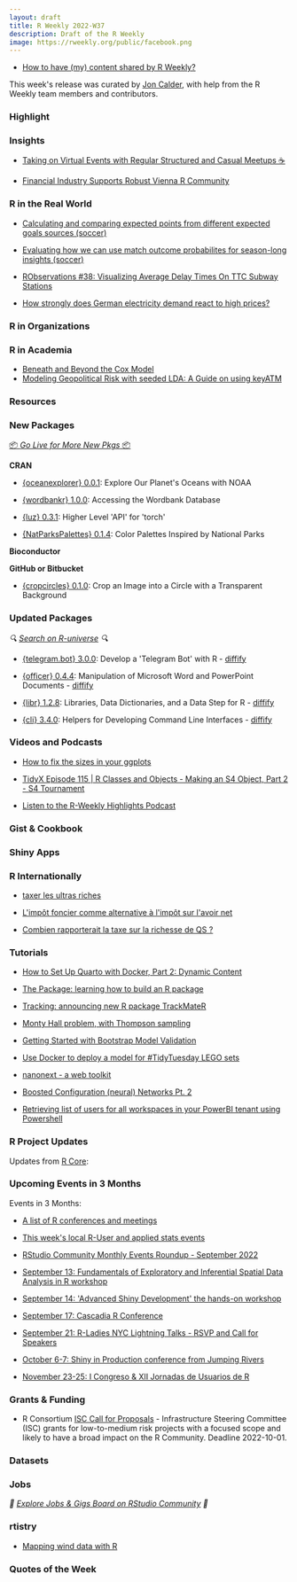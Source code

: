 ```yaml
---
layout: draft
title: R Weekly 2022-W37
description: Draft of the R Weekly
image: https://rweekly.org/public/facebook.png
---
```


+ [How to have (my) content shared by R Weekly?](https://github.com/rweekly/rweekly.org#how-to-have-my-content-shared-by-r-weekly)

This week's release was curated by [Jon Calder](https://twitter.com/jonmcalder), with help from the R Weekly team members and contributors.

### Highlight

### Insights

+ [Taking on Virtual Events with Regular Structured and Casual Meetups ☕️](https://www.r-consortium.org/blog/2022/09/08/taking-on-virtual-events-cleveland-r)

+ [Financial Industry Supports Robust Vienna R Community](https://www.r-consortium.org/blog/2022/09/06/financial-industry-supports-robust-vienna-r-community)

### R in the Real World

+ [Calculating and comparing expected points from different expected goals sources (soccer)](https://tonyelhabr.rbind.io/post/epl-xpts-simulation-1/)

+ [Evaluating how we can use match outcome probabilites for season-long insights (soccer)](https://tonyelhabr.rbind.io/post/epl-xpts-simulation-2/)

+ [RObservations #38: Visualizing Average Delay Times On TTC Subway Stations](https://bensstats.wordpress.com/2022/09/05/robservations-38-visualizing-average-delay-times-on-ttc-subway-stations/)

+ [How strongly does German electricity demand react to high prices?](http://skranz.github.io//r/2022/09/07/DemandElasticityGermanElectricity.html)

### R in Organizations

### R in Academia

+ [Beneath and Beyond the Cox Model](https://rviews.rstudio.com/2022/09/06/deep-survival/)
+ [Modeling Geopolitical Risk with seeded LDA: A Guide on using keyATM](https://www.ds-econ.com/seeded-lda/)

### Resources

### New Packages

<p class="added-hostname"><a href="https://rweekly.org/live" target="_blank" class="externalLink">📦 <i>Go Live for More New Pkgs</i> 📦</a></p>

**CRAN**

+ [{oceanexplorer} 0.0.1](https://cran.r-project.org/package=oceanexplorer): Explore Our Planet's Oceans with NOAA

+ [{wordbankr} 1.0.0](https://cran.r-project.org/package=wordbankr): Accessing the Wordbank Database

+ [{luz} 0.3.1](https://cran.r-project.org/package=luz): Higher Level 'API' for 'torch'

+ [{NatParksPalettes} 0.1.4](https://cran.r-project.org/package=NatParksPalettes): Color Palettes Inspired by National Parks

**Bioconductor**

**GitHub or Bitbucket**

+ [{cropcircles} 0.1.0](https://github.com/doehm/cropcircles): Crop an Image into a Circle with a Transparent Background 

### Updated Packages

<i>🔍 [Search on R-universe](https://r-universe.dev/search/) 🔍</i>

+ [{telegram.bot} 3.0.0](https://cran.r-project.org/package=telegram.bot): Develop a 'Telegram Bot' with R - [diffify](https://diffify.com/R/telegram.bot)

+ [{officer} 0.4.4](https://cran.r-project.org/package=officer): Manipulation of Microsoft Word and PowerPoint Documents - [diffify](https://diffify.com/R/officer)

+ [{libr} 1.2.8](https://cran.r-project.org/package=libr): Libraries, Data Dictionaries, and a Data Step for R - [diffify](https://diffify.com/R/libr)

+ [{cli} 3.4.0](https://cran.r-project.org/package=cli): Helpers for Developing Command Line Interfaces - [diffify](https://diffify.com/R/cli)

### Videos and Podcasts

+ [How to fix the sizes in your ggplots](https://www.youtube.com/watch?v=7kWW8rkpfqc)

+ [TidyX Episode 115 | R Classes and Objects - Making an S4 Object, Part 2 - S4 Tournament](https://www.youtube.com/watch?v=ktlJJHlR0Ck)

+ [Listen to the R-Weekly Highlights Podcast](https://rweekly.fireside.fm/)

### Gist & Cookbook

### Shiny Apps

### R Internationally

+ [taxer les ultras riches](https://www.simoncoulombe.com/2022/09/ultra-riches/)

+ [L'impôt foncier comme alternative à l'impôt sur l'avoir net](https://www.simoncoulombe.com/2022/09/impot-foncier/)

+ [Combien rapporterait la taxe sur la richesse de QS ?](https://www.simoncoulombe.com/2022/09/combien-taxe-richesse/)

### Tutorials

+ [How to Set Up Quarto with Docker, Part 2: Dynamic Content](https://hosting.analythium.io/how-to-set-up-quarto-with-docker-part-2-dynamic-content/?utm_source=rweekly&utm_medium=web&utm_campaign=2022-W37)

+ [The Package: learning how to build an R package](https://quantixed.org/2022/09/06/the-package-learning-how-to-build-an-r-package/)

+ [Tracking: announcing new R package TrackMateR](https://quantixed.org/2022/09/05/tracking-announcing-new-r-package-trackmater/)

+ [Monty Hall problem, with Thompson sampling](https://freakonometrics.hypotheses.org/64824)

+ [Getting Started with Bootstrap Model Validation](https://data.library.virginia.edu/getting-started-with-bootstrap-model-validation/)

+ [Use Docker to deploy a model for #TidyTuesday LEGO sets](https://juliasilge.com/blog/lego-sets/)

+ [nanonext - a web toolkit](https://shikokuchuo.net/posts/19-nanonext-webtools)

+ [Boosted Configuration (neural) Networks Pt. 2](https://thierrymoudiki.github.io/blog/2022/09/03/r/boosted-configuration-networks-pt2)

+ [Retrieving list of users for all workspaces in your PowerBI tenant using Powershell](https://tomaztsql.wordpress.com/2022/09/03/retrieving-list-of-users-for-all-workspaces-in-your-powerbi-tenant-using-powershell/)

<!--<div class="post-more-begin></div><div class="post-more-end"></div>-->

### R Project Updates

Updates from [R Core](http://developer.r-project.org/blosxom.cgi/R-devel/NEWS):

### Upcoming Events in 3 Months

Events in 3 Months:

+ [A list of R conferences and meetings](https://jumpingrivers.github.io/meetingsR/events.html)

+ [This week's local R-User and applied stats events](https://community.rstudio.com/c/irl)

+ [RStudio Community Monthly Events Roundup - September 2022](https://www.rstudio.com/blog/rstudio-community-monthly-events-roundup-september-2022/)

+ [September 13: Fundamentals of Exploratory and Inferential Spatial Data Analysis in R workshop](https://r-posts.com/fundamentals-of-exploratory-and-inferential-spatial-data-analysis-in-r-workshop/)

+ [September 14: 'Advanced Shiny Development' the hands-on workshop](https://mirai-solutions.ch/news/2022/08/19/announce-shiny3-ws/)

+ [September 17: Cascadia R Conference](https://hopin.com/events/r-cascadia)

+ [September 21: R-Ladies NYC Lightning Talks - RSVP and Call for Speakers](https://www.meetup.com/rladies-newyork/events/287520144/)

+ [October 6-7: Shiny in Production conference from Jumping Rivers](https://shiny-in-production.jumpingrivers.com/)

+ [November 23-25: I Congreso & XII Jornadas de Usuarios de R](http://r-es.org/12jr/)

### Grants & Funding

+ R Consortium [ISC Call for Proposals](https://www.r-consortium.org/all-projects/call-for-proposals) - Infrastructure Steering Committee (ISC) grants for low-to-medium risk projects with a focused scope and likely to have a broad impact on the R Community. Deadline 2022-10-01.

### Datasets

### Jobs

<i>💼 [Explore Jobs & Gigs Board on RStudio Community](https://community.rstudio.com/c/jobs/) 💼</i>

### rtistry

+ [Mapping wind data with R](https://milospopovic.net/mapping-wind-data-in-r/)

### Quotes of the Week

